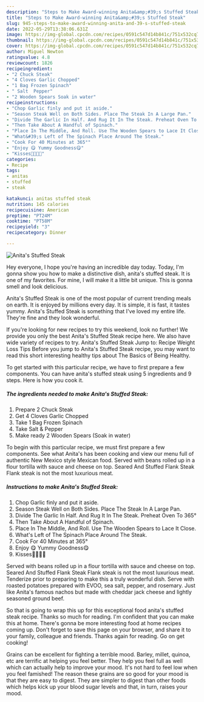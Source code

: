 ```yaml
---
description: "Steps to Make Award-winning Anita&amp;#39;s Stuffed Steak"
title: "Steps to Make Award-winning Anita&amp;#39;s Stuffed Steak"
slug: 945-steps-to-make-award-winning-anita-and-39-s-stuffed-steak
date: 2022-05-29T13:38:06.631Z
image: https://img-global.cpcdn.com/recipes/0591c547d14b841c/751x532cq70/anitas-stuffed-steak-recipe-main-photo.jpg
thumbnail: https://img-global.cpcdn.com/recipes/0591c547d14b841c/751x532cq70/anitas-stuffed-steak-recipe-main-photo.jpg
cover: https://img-global.cpcdn.com/recipes/0591c547d14b841c/751x532cq70/anitas-stuffed-steak-recipe-main-photo.jpg
author: Miguel Newton
ratingvalue: 4.8
reviewcount: 1826
recipeingredient:
- "2 Chuck Steak"
- "4 Cloves Garlic Chopped"
- "1 Bag Frozen Spinach"
- " Salt  Pepper"
- "2 Wooden Spears Soak in water"
recipeinstructions:
- "Chop Garlic finly and put it aside."
- "Season Steak Well on Both Sides. Place The Steak In A Large Pan."
- "Divide The Garlic In Half. And Rug It In The Steak. Preheat Oven To 365°"
- "Then Take About A Handful of Spinach."
- "Place In The Middle, And Roll. Use The Wooden Spears to Lace It Close."
- "What&#39;s Left of The Spinach Place Around The Steak."
- "Cook For 40 Minutes at 365°"
- "Enjoy 😋 Yummy Goodness😋"
- "Kisses💋💋💋💋"
categories:
- Recipe
tags:
- anitas
- stuffed
- steak

katakunci: anitas stuffed steak 
nutrition: 145 calories
recipecuisine: American
preptime: "PT24M"
cooktime: "PT58M"
recipeyield: "3"
recipecategory: Dinner

---
```



![Anita&#39;s Stuffed Steak](https://img-global.cpcdn.com/recipes/0591c547d14b841c/751x532cq70/anitas-stuffed-steak-recipe-main-photo.jpg)

Hey everyone, I hope you're having an incredible day today. Today, I'm gonna show you how to make a distinctive dish, anita&#39;s stuffed steak. It is one of my favorites. For mine, I will make it a little bit unique. This is gonna smell and look delicious.

Anita&#39;s Stuffed Steak is one of the most popular of current trending meals on earth. It is enjoyed by millions every day. It is simple, it is fast, it tastes yummy. Anita&#39;s Stuffed Steak is something that I've loved my entire life. They're fine and they look wonderful.

If you&#39;re looking for new recipes to try this weekend, look no further! We provide you only the best Anita&#39;s Stuffed Steak recipe here. We also have wide variety of recipes to try. Anita&#39;s Stuffed Steak Jump to: Recipe Weight Loss Tips Before you jump to Anita&#39;s Stuffed Steak recipe, you may want to read this short interesting healthy tips about The Basics of Being Healthy.


To get started with this particular recipe, we have to first prepare a few components. You can have anita&#39;s stuffed steak using 5 ingredients and 9 steps. Here is how you cook it.

<!--inarticleads1-->

##### The ingredients needed to make Anita&#39;s Stuffed Steak:

1. Prepare 2 Chuck Steak
1. Get 4 Cloves Garlic Chopped
1. Take 1 Bag Frozen Spinach
1. Take  Salt &amp; Pepper
1. Make ready 2 Wooden Spears (Soak in water)


To begin with this particular recipe, we must first prepare a few components. See what Anita&#39;s has been cooking and view our menu full of authentic New Mexico style Mexican food. Served with beans rolled up in a flour tortilla with sauce and cheese on top. Seared And Stuffed Flank Steak Flank steak is not the most luxurious meat. 

<!--inarticleads2-->

##### Instructions to make Anita&#39;s Stuffed Steak:

1. Chop Garlic finly and put it aside.
1. Season Steak Well on Both Sides. Place The Steak In A Large Pan.
1. Divide The Garlic In Half. And Rug It In The Steak. Preheat Oven To 365°
1. Then Take About A Handful of Spinach.
1. Place In The Middle, And Roll. Use The Wooden Spears to Lace It Close.
1. What&#39;s Left of The Spinach Place Around The Steak.
1. Cook For 40 Minutes at 365°
1. Enjoy 😋 Yummy Goodness😋
1. Kisses💋💋💋💋


Served with beans rolled up in a flour tortilla with sauce and cheese on top. Seared And Stuffed Flank Steak Flank steak is not the most luxurious meat. Tenderize prior to preparing to make this a truly wonderful dish. Serve with roasted potatoes prepared with EVOO, sea salt, pepper, and rosemary. Just like Anita&#39;s famous nachos but made with cheddar jack cheese and lightly seasoned ground beef. 

So that is going to wrap this up for this exceptional food anita&#39;s stuffed steak recipe. Thanks so much for reading. I'm confident that you can make this at home. There's gonna be more interesting food at home recipes coming up. Don't forget to save this page on your browser, and share it to your family, colleague and friends. Thanks again for reading. Go on get cooking!

Grains can be excellent for fighting a terrible mood. Barley, millet, quinoa, etc are terrific at helping you feel better. They help you feel full as well which can actually help to improve your mood. It's not hard to feel low when you feel famished! The reason these grains are so good for your mood is that they are easy to digest. They are simpler to digest than other foods which helps kick up your blood sugar levels and that, in turn, raises your mood.
